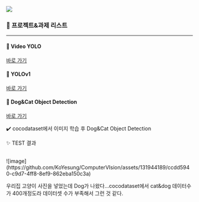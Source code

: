 <img src="https://capsule-render.vercel.app/api?type=waving&color=auto&height=200&section=header&text=Computer%Vision&fontSize=90" />

<h3>🍩 프로젝트&과제 리스트</h3>

---

<h4> 📂 Video YOLO </h4>

[바로 가기](https://github.com/KoYesung/ComputerVIsion/tree/master/Video_YOLO)

<h4> 📂 YOLOv1  </h4>

[바로 가기](https://github.com/KoYesung/ComputerVIsion/tree/master/yolov1)


<h4> 📄 Dog&Cat Object Detection  </h4>

[바로 가기](https://github.com/KoYesung/ComputerVIsion/blob/master/YOLOv5_Dog_Cat.ipynb)

<p>✔️ cocodataset에서 이미지 학습 후 Dog&Cat Object Detection</p>
<p>✨ TEST 결과</p>
<br>
![image](https://github.com/KoYesung/ComputerVIsion/assets/131944189/ccdd5940-c9d7-4ff8-8ef9-862eba150c3a)

<p>우리집 고양이 사진을 넣었는데 Dog가 나왔다...cocodataset에서 cat&dog 데이터수가 400개정도라 데이터셋 수가 부족해서 그런 것 같다.</p>



